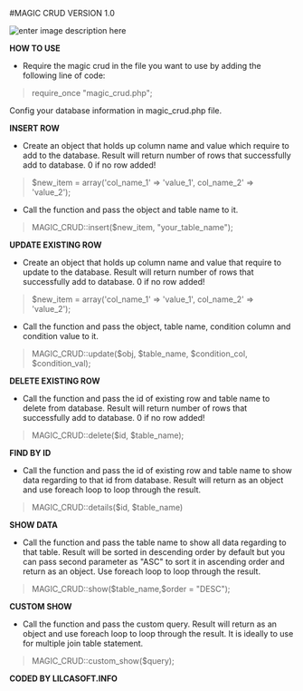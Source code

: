 #MAGIC CRUD VERSION 1.0

![enter image description here](https://i.pinimg.com/originals/9e/70/23/9e702332666f07618880611dd502fc9e.png)

**HOW TO USE**

- Require the magic crud  in the file you want to use by adding the following line of code:



>  require_once "magic_crud.php";

Config your database information in magic_crud.php file.


**INSERT ROW**

- Create an object that holds up column name and value which require to add to the database. Result will return number of rows that successfully add to database. 0 if no row added!

> \$new_item = array('col_name_1' => 'value_1', 	   col_name_2' =>
> 'value_2');

- Call the function and pass the object and table name to it.

> MAGIC_CRUD::insert(\$new_item, "your_table_name");


**UPDATE EXISTING ROW**

- Create an object that holds up column name and value that require to update to the database. Result will return number of rows that successfully add to database. 0 if no row added!

> \$new_item = array('col_name_1' => 'value_1', col_name_2' =>
> 'value_2');

- Call the function and pass the object, table name, condition column and condition value to it.

> MAGIC_CRUD::update($obj, $table_name, $condition_col, $condition_val);

**DELETE EXISTING ROW**

- Call the function and pass the id of existing row and table name to delete from database. Result will return number of rows that successfully add to database. 0 if no row added!

> MAGIC_CRUD::delete($id, $table_name);

**FIND BY ID**

- Call the function and pass the id of existing row and table name to show data regarding to that id from database. Result will return as an object and use foreach loop to loop through the result.

> MAGIC_CRUD::details($id, $table_name)

**SHOW DATA**

- Call the function and pass the table name to show all data regarding to that table. Result will be sorted in descending order by default but you can pass second parameter as "ASC" to sort it in ascending order and return as an object. Use foreach loop to loop through the result.

> MAGIC_CRUD::show(\$table_name,$order = "DESC");

**CUSTOM SHOW**

- Call the function and pass the custom query. Result will return as an object and use foreach loop to loop through the result. It is ideally to use for multiple join table statement.

> MAGIC_CRUD::custom_show($query);


**CODED BY LILCASOFT.INFO**
